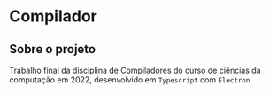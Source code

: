 # Compilador

## Sobre o projeto

Trabalho final da disciplina de Compiladores do curso de ciências da computação em 2022, desenvolvido em `Typescript` com `Electron`.
